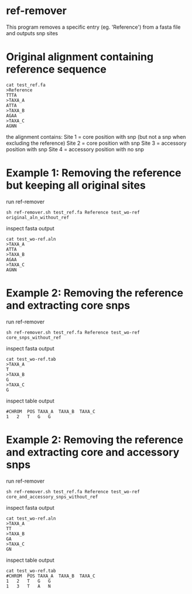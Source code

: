 # ref-remover
This program removes a specific entry (eg. 'Reference') from a fasta file and outputs snp sites




# Original alignment containing reference sequence
```
cat test_ref.fa
>Reference
TTTA
>TAXA_A
ATTA
>TAXA_B
AGAA
>TAXA_C
AGNN
```
the alignment contains:
Site 1 = core position with snp (but not a snp when excluding the reference)
Site 2 = core position with snp
Site 3 = accessory position with snp
Site 4 = accessory position with no snp

# Example 1: Removing the reference but keeping all original sites
run ref-remover
```
sh ref-remover.sh test_ref.fa Reference test_wo-ref original_aln_without_ref
```
inspect fasta output
```
cat test_wo-ref.aln
>TAXA_A
ATTA
>TAXA_B
AGAA
>TAXA_C
AGNN
```

# Example 2: Removing the reference and extracting core snps
run ref-remover
```
sh ref-remover.sh test_ref.fa Reference test_wo-ref core_snps_without_ref
```
inspect fasta output
```
cat test_wo-ref.tab
>TAXA_A
T
>TAXA_B
G
>TAXA_C
G
```
inspect table output
```
#CHROM	POS	TAXA_A	TAXA_B	TAXA_C
1	2	T	G	G
```

# Example 2: Removing the reference and extracting core and accessory snps
run ref-remover
```
sh ref-remover.sh test_ref.fa Reference test_wo-ref core_and_accessory_snps_without_ref
```
inspect fasta output
```
cat test_wo-ref.aln
>TAXA_A
TT
>TAXA_B
GA
>TAXA_C
GN
```
inspect table output
```
cat test_wo-ref.tab
#CHROM	POS	TAXA_A	TAXA_B	TAXA_C
1	2	T	G	G
1	3	T	A	N
```
